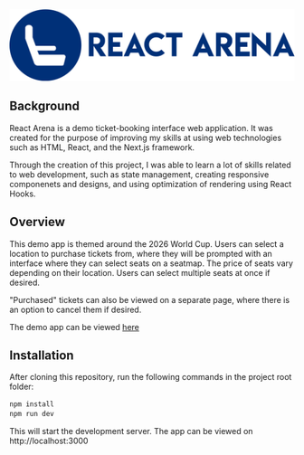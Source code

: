 ![](/public/logo.svg)

## Background
React Arena is a demo ticket-booking interface web application. It was created for the purpose of improving my skills at using web technologies such as HTML, React, and the Next.js framework.

Through the creation of this project, I was able to learn a lot of skills related to web development, such as state management, creating responsive componenets and designs, and using optimization of rendering using React Hooks.

## Overview
This demo app is themed around the 2026 World Cup. Users can select a location to purchase tickets from, where they will be prompted with an interface where they can select seats on a seatmap. The price of seats vary depending on their location. Users can select multiple seats at once if desired.

"Purchased" tickets can also be viewed on a separate page, where there is an option to cancel them if desired.

The demo app can be viewed [here](https://react-arena-five.vercel.app/)

## Installation
After cloning this repository, run the following commands in the project root folder:

```sh
npm install
npm run dev
```

This will start the development server. The app can be viewed on http://localhost:3000
